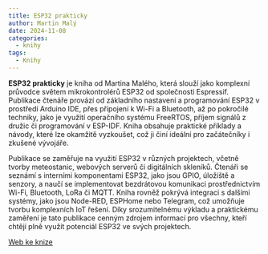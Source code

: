```yaml
---
title: ESP32 prakticky
author: Martin Malý
date: 2024-11-08
categories:
  - knihy
tags:
  - Knihy
---
```


**ESP32 prakticky** je kniha od Martina Malého, která slouží jako komplexní průvodce světem mikrokontrolérů ESP32 od společnosti Espressif. Publikace čtenáře provází od základního nastavení a programování ESP32 v prostředí Arduino IDE, přes připojení k Wi-Fi a Bluetooth, až po pokročilé techniky, jako je využití operačního systému FreeRTOS, příjem signálů z družic či programování v ESP-IDF. Kniha obsahuje praktické příklady a návody, které lze okamžitě vyzkoušet, což ji činí ideální pro začátečníky i zkušené vývojáře.

Publikace se zaměřuje na využití ESP32 v různých projektech, včetně tvorby meteostanic, webových serverů či digitálních skleníků. Čtenáři se seznámí s interními komponentami ESP32, jako jsou GPIO, úložiště a senzory, a naučí se implementovat bezdrátovou komunikaci prostřednictvím Wi-Fi, Bluetooth, LoRa či MQTT. Kniha rovněž pokrývá integraci s dalšími systémy, jako jsou Node-RED, ESPHome nebo Telegram, což umožňuje tvorbu komplexních IoT řešení. Díky srozumitelnému výkladu a praktickému zaměření je tato publikace cenným zdrojem informací pro všechny, kteří chtějí plně využít potenciál ESP32 ve svých projektech.

[Web ke knize](https://esp32.elektroniche.cz)
